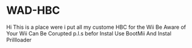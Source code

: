 # WAD-HBC
Hi This is a place were i put all my custome HBC for the Wii Be Aware of Your Wii Can Be Corupted p.l.s befor Instal Use BootMii And Instal Prillloader
